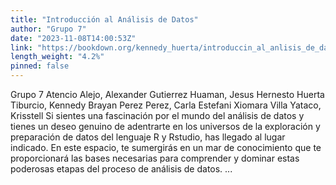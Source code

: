 ```yaml
---
title: "Introducción al Análisis de Datos"
author: "Grupo 7"
date: "2023-11-08T14:00:53Z"
link: "https://bookdown.org/kennedy_huerta/introduccin_al_anlisis_de_datos/"
length_weight: "4.2%"
pinned: false
---
```


Grupo 7 Atencio Alejo, Alexander Gutierrez Huaman, Jesus Hernesto Huerta Tiburcio, Kennedy Brayan Perez Perez, Carla Estefani Xiomara Villa Yataco, Krisstell Si sientes una fascinación por el mundo del análisis de datos y tienes un deseo genuino de adentrarte en los universos de la exploración y preparación de datos del lenguaje R y Rstudio, has llegado al lugar indicado. En este espacio, te sumergirás en un mar de conocimiento que te proporcionará las bases necesarias para comprender y dominar estas poderosas etapas del proceso de análisis de datos.  ...
